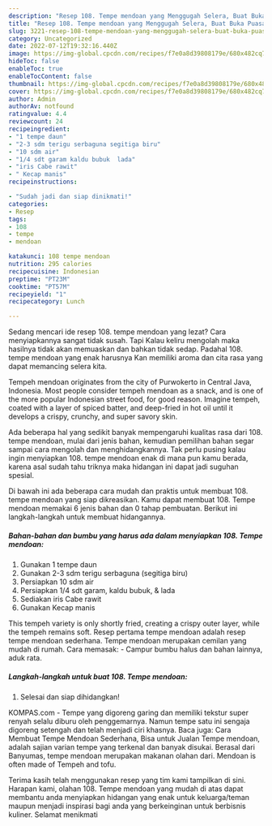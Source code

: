 ```yaml
---
description: "Resep 108. Tempe mendoan yang Menggugah Selera, Buat Buka Puasa Enak Banget"
title: "Resep 108. Tempe mendoan yang Menggugah Selera, Buat Buka Puasa Enak Banget"
slug: 3221-resep-108-tempe-mendoan-yang-menggugah-selera-buat-buka-puasa-enak-banget
category: Uncategorized
date: 2022-07-12T19:32:16.440Z
image: https://img-global.cpcdn.com/recipes/f7e0a8d39808179e/680x482cq70/108-tempe-mendoan-foto-resep-utama.jpg
hideToc: false
enableToc: true
enableTocContent: false
thumbnail: https://img-global.cpcdn.com/recipes/f7e0a8d39808179e/680x482cq70/108-tempe-mendoan-foto-resep-utama.jpg
cover: https://img-global.cpcdn.com/recipes/f7e0a8d39808179e/680x482cq70/108-tempe-mendoan-foto-resep-utama.jpg
author: Admin
authorAv: notfound
ratingvalue: 4.4
reviewcount: 24
recipeingredient:
- "1 tempe daun"
- "2-3 sdm terigu serbaguna segitiga biru"
- "10 sdm air"
- "1/4 sdt garam kaldu bubuk  lada"
- "iris Cabe rawit"
- " Kecap manis"
recipeinstructions:

- "Sudah jadi dan siap dinikmati!"
categories:
- Resep
tags:
- 108
- tempe
- mendoan

katakunci: 108 tempe mendoan 
nutrition: 295 calories
recipecuisine: Indonesian
preptime: "PT23M"
cooktime: "PT57M"
recipeyield: "1"
recipecategory: Lunch

---
```



Sedang mencari ide resep 108. tempe mendoan yang lezat? Cara menyiapkannya sangat tidak susah. Tapi Kalau keliru mengolah maka hasilnya tidak akan memuaskan dan bahkan tidak sedap. Padahal 108. tempe mendoan yang enak harusnya Kan memiliki aroma dan cita rasa yang dapat memancing selera kita.


Tempeh mendoan originates from the city of Purwokerto in Central Java, Indonesia. Most people consider tempeh mendoan as a snack, and is one of the more popular Indonesian street food, for good reason. Imagine tempeh, coated with a layer of spiced batter, and deep-fried in hot oil until it develops a crispy, crunchy, and super savory skin.

Ada beberapa hal yang sedikit banyak mempengaruhi kualitas rasa dari 108. tempe mendoan, mulai dari jenis bahan, kemudian pemilihan bahan segar sampai cara mengolah dan menghidangkannya. Tak perlu pusing kalau ingin menyiapkan 108. tempe mendoan enak di mana pun kamu berada, karena asal sudah tahu triknya maka hidangan ini dapat jadi suguhan spesial.


Di bawah ini ada beberapa cara mudah dan praktis untuk membuat 108. tempe mendoan yang siap dikreasikan. Kamu dapat membuat 108. Tempe mendoan memakai 6 jenis bahan dan 0 tahap pembuatan. Berikut ini langkah-langkah untuk membuat hidangannya.

<!--inarticleads1-->

##### Bahan-bahan dan bumbu yang harus ada dalam menyiapkan 108. Tempe mendoan:

1. Gunakan 1 tempe daun
1. Gunakan 2-3 sdm terigu serbaguna (segitiga biru)
1. Persiapkan 10 sdm air
1. Persiapkan 1/4 sdt garam, kaldu bubuk, &amp; lada
1. Sediakan iris Cabe rawit
1. Gunakan  Kecap manis


This tempeh variety is only shortly fried, creating a crispy outer layer, while the tempeh remains soft. Resep pertama tempe mendoan adalah resep tempe mendoan sederhana. Tempe mendoan merupakan cemilan yang mudah di rumah. Cara memasak: - Campur bumbu halus dan bahan lainnya, aduk rata. 

<!--inarticleads2-->

##### Langkah-langkah untuk buat 108. Tempe mendoan:


1. Selesai dan siap dihidangkan!

KOMPAS.com - Tempe yang digoreng garing dan memiliki tekstur super renyah selalu diburu oleh penggemarnya. Namun tempe satu ini sengaja digoreng setengah dan telah menjadi ciri khasnya. Baca juga: Cara Membuat Tempe Mendoan Sederhana, Bisa untuk Jualan Tempe mendoan, adalah sajian varian tempe yang terkenal dan banyak disukai. Berasal dari Banyumas, tempe mendoan merupakan makanan olahan dari. Mendoan is often made of Tempeh and tofu. 

Terima kasih telah menggunakan resep yang tim kami tampilkan di sini. Harapan kami, olahan 108. Tempe mendoan yang mudah di atas dapat membantu anda menyiapkan hidangan yang enak untuk keluarga/teman maupun menjadi inspirasi bagi anda yang berkeinginan untuk berbisnis kuliner. Selamat menikmati
